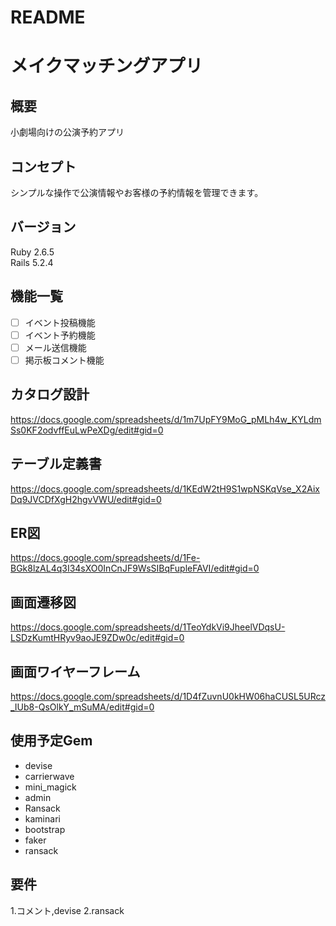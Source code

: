 # README
# メイクマッチングアプリ

## 概要
小劇場向けの公演予約アプリ

## コンセプト
シンプルな操作で公演情報やお客様の予約情報を管理できます。

## バージョン
Ruby 2.6.5  
Rails 5.2.4

## 機能一覧
- [ ] イベント投稿機能
- [ ] イベント予約機能
- [ ] メール送信機能
- [ ] 掲示板コメント機能

## カタログ設計
https://docs.google.com/spreadsheets/d/1m7UpFY9MoG_pMLh4w_KYLdmSs0KF2odvffEuLwPeXDg/edit#gid=0
## テーブル定義書
https://docs.google.com/spreadsheets/d/1KEdW2tH9S1wpNSKqVse_X2AixDq9JVCDfXgH2hgvVWU/edit#gid=0
## ER図
https://docs.google.com/spreadsheets/d/1Fe-BGk8lzAL4q3I34sXO0InCnJF9WsSIBqFupleFAVI/edit#gid=0
## 画面遷移図
https://docs.google.com/spreadsheets/d/1TeoYdkVi9JheelVDqsU-LSDzKumtHRyv9aoJE9ZDw0c/edit#gid=0
## 画面ワイヤーフレーム
https://docs.google.com/spreadsheets/d/1D4fZuvnU0kHW06haCUSL5URcz_IUb8-QsOlkY_mSuMA/edit#gid=0

## 使用予定Gem
* devise
* carrierwave
* mini_magick
* admin
* Ransack
* kaminari
* bootstrap
* faker
* ransack

## 要件
1.コメント,devise
2.ransack
